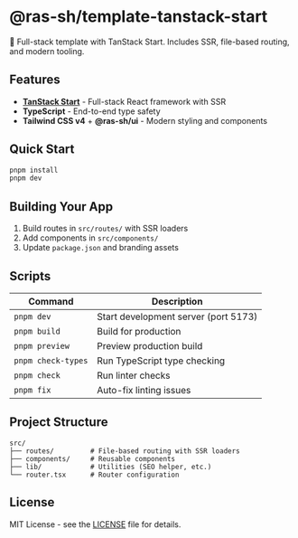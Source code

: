 # @ras-sh/template-tanstack-start

🚀 Full-stack template with TanStack Start. Includes SSR, file-based routing, and modern tooling.

## Features

- **[TanStack Start](https://tanstack.com/start)** - Full-stack React framework with SSR
- **TypeScript** - End-to-end type safety
- **Tailwind CSS v4** + **@ras-sh/ui** - Modern styling and components

## Quick Start

```bash
pnpm install
pnpm dev
```

## Building Your App

1. Build routes in `src/routes/` with SSR loaders
2. Add components in `src/components/`
3. Update `package.json` and branding assets

## Scripts

| Command | Description |
|---------|-------------|
| `pnpm dev` | Start development server (port 5173) |
| `pnpm build` | Build for production |
| `pnpm preview` | Preview production build |
| `pnpm check-types` | Run TypeScript type checking |
| `pnpm check` | Run linter checks |
| `pnpm fix` | Auto-fix linting issues |

## Project Structure

```
src/
├── routes/         # File-based routing with SSR loaders
├── components/     # Reusable components
├── lib/            # Utilities (SEO helper, etc.)
└── router.tsx      # Router configuration
```

## License

MIT License - see the [LICENSE](LICENSE) file for details.
